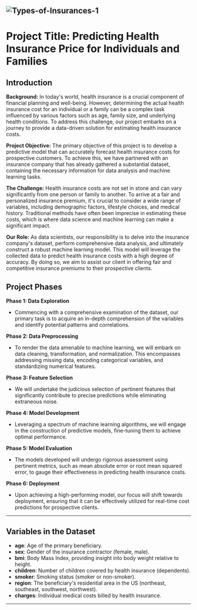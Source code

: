 ![Types-of-Insurances-1](https://github.com/NikhilPanda01/Using_ML_Predicting_Health_Insurance_Price_for_Individuals_and_Families/assets/114555468/66a00fff-5609-4a9c-b0b7-ba07bcafa99c)
---

# Project Title: Predicting Health Insurance Price for Individuals and Families

## Introduction

**Background:**
In today's world, health insurance is a crucial component of financial planning and well-being. However, determining the actual health insurance cost for an individual or a family can be a complex task influenced by various factors such as age, family size, and underlying health conditions. To address this challenge, our project embarks on a journey to provide a data-driven solution for estimating health insurance costs.

**Project Objective:**
The primary objective of this project is to develop a predictive model that can accurately forecast health insurance costs for prospective customers. To achieve this, we have partnered with an insurance company that has already gathered a substantial dataset, containing the necessary information for data analysis and machine learning tasks.

**The Challenge:**
Health insurance costs are not set in stone and can vary significantly from one person or family to another. To arrive at a fair and personalized insurance premium, it's crucial to consider a wide range of variables, including demographic factors, lifestyle choices, and medical history. Traditional methods have often been imprecise in estimating these costs, which is where data science and machine learning can make a significant impact.

**Our Role:**
As data scientists, our responsibility is to delve into the insurance company's dataset, perform comprehensive data analysis, and ultimately construct a robust machine learning model. This model will leverage the collected data to predict health insurance costs with a high degree of accuracy. By doing so, we aim to assist our client in offering fair and competitive insurance premiums to their prospective clients.

## Project Phases

**Phase 1: Data Exploration**
- Commencing with a comprehensive examination of the dataset, our primary task is to acquire an in-depth comprehension of the variables and identify potential patterns and correlations.

**Phase 2: Data Preprocessing**
- To render the data amenable to machine learning, we will embark on data cleaning, transformation, and normalization. This encompasses addressing missing data, encoding categorical variables, and standardizing numerical features.

**Phase 3: Feature Selection**
- We will undertake the judicious selection of pertinent features that significantly contribute to precise predictions while eliminating extraneous noise.

**Phase 4: Model Development**
- Leveraging a spectrum of machine learning algorithms, we will engage in the construction of predictive models, fine-tuning them to achieve optimal performance.

**Phase 5: Model Evaluation**
- The models developed will undergo rigorous assessment using pertinent metrics, such as mean absolute error or root mean squared error, to gauge their effectiveness in predicting health insurance costs.

**Phase 6: Deployment**
- Upon achieving a high-performing model, our focus will shift towards deployment, ensuring that it can be effectively utilized for real-time cost predictions for prospective clients.

---
## Variables in the Dataset

- **age**: Age of the primary beneficiary.
- **sex**: Gender of the insurance contractor (female, male).
- **bmi**: Body Mass Index, providing insight into body weight relative to height.
- **children**: Number of children covered by health insurance (dependents).
- **smoker**: Smoking status (smoker or non-smoker).
- **region**: The beneficiary's residential area in the US (northeast, southeast, southwest, northwest).
- **charges**: Individual medical costs billed by health insurance.

---
